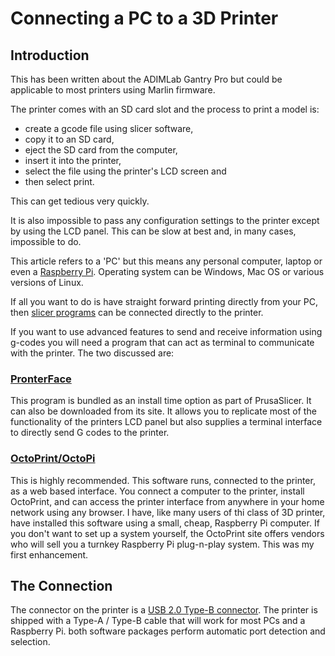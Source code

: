# Connecting a PC to a 3D Printer

## Introduction
This has been written about the ADIMLab Gantry Pro but could be applicable to most printers using Marlin firmware.

The printer comes with an SD card slot and the process to print a model is:
- create a gcode file using slicer software,
- copy it to an SD card,
- eject the SD card from the computer,
- insert it into the printer,
- select the file using the printer's LCD screen and
- then select print. 
  
This can get tedious very quickly.

It is also impossible to pass any configuration settings to the printer except by using the LCD panel. This can be slow at best and, in many cases, impossible to do.

This article refers to a 'PC' but this means any personal computer, laptop or even a [Raspberry Pi](https://www.raspberrypi.org/). Operating system can be Windows, Mac OS or various versions of Linux.

If all you want to do is have straight forward printing directly from your PC, then [slicer programs](beginners_guide_to_slicers.md) can be connected directly to the printer.

If you want to use advanced features to send and receive information using g-codes you will need a program that can act as terminal to communicate with the printer. The two discussed are:

### [PronterFace](https://www.pronterface.com/)
This program is bundled as an install time option as part of PrusaSlicer. It can also be downloaded from its site. It allows you to replicate most of the functionality of the printers LCD panel but also supplies a terminal interface to directly send G codes to the printer.

### [OctoPrint/OctoPi](https://octoprint.org/)
This is highly recommended. This software runs, connected to the printer, as a web based interface. You connect a computer to the printer, install OctoPrint, and can access the printer interface from anywhere in your home network using any browser. I have, like many users of thi class of 3D printer, have installed this software using a small, cheap, Raspberry Pi computer. If you don't want to set up a system yourself, the OctoPrint site offers vendors who will sell you a turnkey Raspberry Pi plug-n-play system. This was my first enhancement.
  
## The Connection

The connector on the printer is a [USB 2.0 Type-B connector](https://en.wikipedia.org/wiki/USB_hardware#Connectors). The printer is shipped with a Type-A / Type-B cable that will work for most PCs and a Raspberry Pi. both software packages perform automatic port detection and selection.
